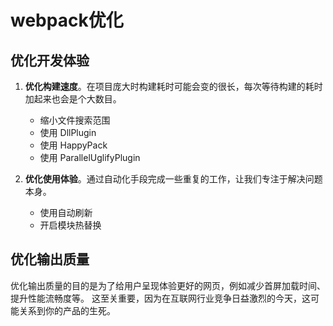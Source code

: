 ﻿# webpack优化 #

## 优化开发体验 ##

1. **优化构建速度**。在项目庞大时构建耗时可能会变的很长，每次等待构建的耗时加起来也会是个大数目。
    - 缩小文件搜索范围
    - 使用 DllPlugin
    - 使用 HappyPack
    - 使用 ParallelUglifyPlugin

2. **优化使用体验**。通过自动化手段完成一些重复的工作，让我们专注于解决问题本身。
    - 使用自动刷新
    - 开启模块热替换

## 优化输出质量 ##

优化输出质量的目的是为了给用户呈现体验更好的网页，例如减少首屏加载时间、提升性能流畅度等。 这至关重要，因为在互联网行业竞争日益激烈的今天，这可能关系到你的产品的生死。
